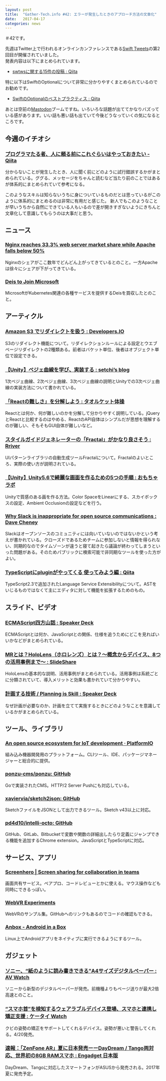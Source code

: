 ```yaml
---
layout: post
title:  "Gather-Tech.info #42: エラーが発生したときのアプローチ方法の文章化"
date:   2017-04-17
categories: news
---
```


＃42です。

先週はTwitter上で行われるオンラインカンファレンスである[Swift Tweets](https://swift-tweets.github.io/)の第2回目が開催されていました。  
発表内容は以下にまとめられています。

- [swtwsに関する15件の投稿 : Qiita](http://qiita.com/tags/swtws)

特に以下はSwiftのOptionalについて非常に分かりやすくまとめられているのでお勧めです。

- [SwiftのOptionalのベストプラクティス : Qiita](http://qiita.com/koher/items/8b6156c8263b9b23c43c)

あとは空前の[Mastodon](https://mastodon.social/about)ブームですね。いろいろな話題が出ててかなりバズっている感があります。いい話も悪い話も出ていて今後どうなっていくの気になるところです。

## 今週のイチオシ

### [プログラマたる者、人に頼る前にこれぐらいはやっておきたい - Qiita](http://qiita.com/Mic-U/items/f9de1c08c47c50620905)

分からないことが発生したとき、人に聞く前にどのように試行錯誤するかがまとめられている。ググる、メッセージをちゃんと読むなど当たり前のことではあるが体系的にまとめられていて参考になる。

このようなスキルは知らないうちに身についているものだとは思っているがこのように体系的にまとめるのは非常に有用だと感じた。
新人でもこのようなことが早いうちから自然にできている人もいるので差が開きすぎないようにきちんと文章化して意識してもらうのは大事だと思う。

## ニュース

### [Nginx reaches 33.3% web server market share while Apache falls below 50%](https://w3techs.com/blog/entry/nginx_reaches_33_3_percent_web_server_market_share_while_apache_falls_below_50_percent)

Nginxのシェアがここ数年でどんどん上がってきているとのこと。一方Apacheは徐々にシェアが下がってきている。

### [Deis to Join Microsoft](https://deis.com/blog/2017/deis-to-join-microsoft/)

MicrosoftがKubernetes関連の各種サービスを提供するDeisを買収したとのこと。

## アーティクル

### [Amazon S3 でリダイレクトを扱う : Developers.IO](http://dev.classmethod.jp/cloud/aws/amazon-s3-redirect-website/)

S3のリダイレクト機能について。リダイレクションルールによる設定とウエブページリダイレクトの2種類ある。前者はバケット単位、後者はオブジェクト単位で設定できる。

### [【Unity】ベジェ曲線を学び、実装する : setchi’s blog](http://setchi.hatenablog.com/entry/2017/04/08/191455)

1次ベジェ曲線、2次ベジェ曲線、3次ベジェ曲線の説明とUnityでの3次ベジェ曲線の実装方法について書かれている。

### [「Reactの難しさ」を分解しよう : タオルケット体操](http://hachibeechan.hateblo.jp/entry/you-can-understand-react)

Reactとは何か、何が難しいのかを分解して分かりやすく説明している。jQueryとReactと比較するのはやめる、ReactのAPI自体はシンプルだが思想を理解するのが難しい、そもそもGUI自体が難しいなど。

### [スタイルガイドジェネレーターの「Fractal」がかなり良さそう : Rriver](http://parashuto.com/rriver/tools/getting-started-with-fractal)

UIパターンライブラリの自動生成ツールFractalについて。Fractalのよいところ、実際の使い方が説明されている。

### [【Unity】Unity5.6で綺麗な画面を作るための5つの手順 : おもちゃラボ](http://nn-hokuson.hatenablog.com/entry/2017/04/10/201232)

Unityで質感のある画を作る方法。Color SpaceをLinearにする、スカイボックスの設定、Ambient Occlusionの設定などを行う。

### [Why Slack is inappropriate for open source communications : Dave Cheney](https://dave.cheney.net/2017/04/11/why-slack-is-inappropriate-for-open-source-communications)

Slackはオープンソースのコミュニティには向いていないのではないかという考えが書かれている。クローズドであるためチームに参加しないと情報を得られない、同期的なのでタイムゾーンが違うと寝て起きたら議論が終わってしまうといった問題がある。そのためパブリックに検索可能で非同期なツールを使った方がよい。

### [TypeScriptにpluginがやってくる 使ってみよう編 : Qiita](http://qiita.com/Quramy/items/1fc9aee235b79236775c)

TypeScript2.3で追加されたLanguage Service Extensibilityについて。ASTをいじるものではなくて主にエディタに対して機能を拡張するためのもの。


## スライド、ビデオ

### [ECMAScript四方山話 : Speaker Deck](https://speakerdeck.com/medley/ecmascriptsi-fang-shan-hua)

ECMAScriptとは何か、JavaScriptとの関係、仕様を追うためにどこを見ればいいかなどがまとめられている。

### [MRとは？HoloLens（ホロレンズ）とは？〜概念からデバイス、8つの活用事例まで〜 : SlideShare](https://www.slideshare.net/YoshizawaShota/mrhololens)

HoloLensの基本的な説明、活用事例がまとめられている。活用事例は系統ごとに分類されていて、導入メリットと効果も書かれていて分かりやすい。

### [計画する技術 / Planning is Skill : Speaker Deck](https://speakerdeck.com/kakakakakku/planning-is-skill)

なぜ計画が必要なのか、計画を立てて実施するときにどのようなことを意識しているかがまとめられている。

## ツール、ライブラリ

### [An open source ecosystem for IoT development · PlatformIO](http://platformio.org/)

組み込み機器開発用のプラットフォーム。CLIツール、IDE、パッケージマネージャーと総合的に提供。

### [ponzu-cms/ponzu: GitHub](https://github.com/ponzu-cms/ponzu)

Goで実装されたCMS。HTTP/2 Server Pushにも対応している。

### [xaviervia/sketch2json: GitHub](https://github.com/xaviervia/sketch2json)

SketchファイルをJSONとして出力できるツール。Sketch v43以上に対応。

### [pd4d10/intelli-octo: GitHub](https://github.com/pd4d10/intelli-octo)

GitHub、GitLab、Bitbucketで変数や関数の詳細出したらり定義にジャンプできる機能を追加するChrome extension。JavaScriptとTypeScriptに対応。

## サービス、アプリ

### [Screenhero | Screen sharing for collaboration in teams](https://screenhero.com/)

画面共有サービス。ペアプロ、コードレビューとかに使える。マウス操作なども同時にできるっぽい。

### [WebVR Experiments](https://www.webvrexperiments.com/)

WebVRのサンプル集。GitHubへのリンクもあるのでコードの確認もできる。

### [Anbox - Android in a Box](http://anbox.io/)

Linux上でAndroidアプリをネイティブに実行できるようにするツール。

## ガジェット

### [ソニー、“紙のように読み書きできる”A4サイズデジタルペーパー : AV Watch](http://av.watch.impress.co.jp/docs/news/1054079.html)

ソニーから新型のデジタルペーパーが発売。前機種よりもページ送りが最大2倍高速とのこと。

### [“スマホ首”を検知するウェアラブルデバイス登場、スマホと連携し矯正支援 : ケータイ Watch](http://k-tai.watch.impress.co.jp/docs/news/1054629.html)

クビの姿勢の矯正をサポートしてくれるデバイス。姿勢が悪いと警告してくれる。4/20発売。

### [速報：「ZenFone AR」夏に日本発売ーーDayDream / Tango両対応、世界初の8GB RAMスマホ : Engadget 日本版](http://japanese.engadget.com/2017/04/12/daydream-tango-zenfone-ar/)

DayDream、Tangoに対応したスマートフォンがASUSから発売される。2017年夏に発売予定。